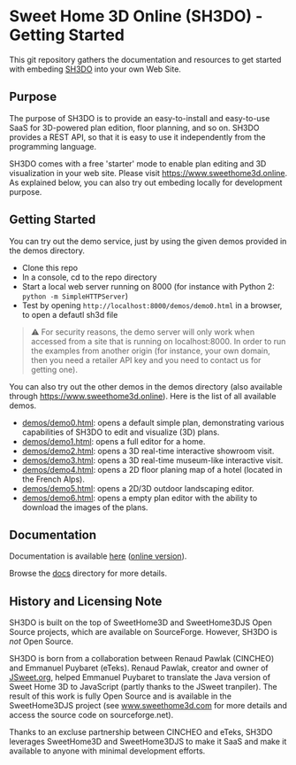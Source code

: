 # Sweet Home 3D Online (SH3DO) - Getting Started

This git repository gathers the documentation and resources to get started with embeding [SH3DO](https://www.sweethome3d.online) into your own Web Site.

## Purpose

The purpose of SH3DO is to provide an easy-to-install and easy-to-use SaaS for 3D-powered plan edition, floor planning, and so on. SH3DO provides a REST API, so that it is easy to use it independently from the programming language.

SH3DO comes with a free 'starter' mode to enable plan editing and 3D visualization in your web site. Please visit https://www.sweethome3d.online. As explained below, you can also try out embeding locally for development purpose.

## Getting Started

You can try out the demo service, just by using the given demos provided in the demos directory. 

- Clone this repo
- In a console, cd to the repo directory
- Start a local web server running on 8000 (for instance with Python 2: ``python -m SimpleHTTPServer``)
- Test by opening ``http://localhost:8000/demos/demo0.html`` in a browser, to open a defautl sh3d file

> :warning: For security reasons, the demo server will only work when accessed from a site that is running on localhost:8000. In order to run the examples from another origin (for instance, your own domain, then you need a retailer API key and you need to contact us for getting one).

You can also try out the other demos in the demos directory (also available through https://www.sweethome3d.online). Here is the list of all available demos.

- [demos/demo0.html](demos/demo0.html): opens a default simple plan, demonstrating various capabilities of SH3DO to edit and visualize (3D) plans.
- [demos/demo1.html](demos/demo1.html): opens a full editor for a home.
- [demos/demo2.html](demos/demo2.html): opens a 3D real-time interactive showroom visit.
- [demos/demo3.html](demos/demo3.html): opens a 3D real-time museum-like interactive visit.
- [demos/demo4.html](demos/demo4.html): opens a 2D floor planing map of a hotel (located in the French Alps).
- [demos/demo5.html](demos/demo5.html): opens a 2D/3D outdoor landscaping editor.
- [demos/demo6.html](demos/demo6.html): opens a empty plan editor with the ability to download the images of the plans.

## Documentation

Documentation is available [here](docs/sh3d.online.pdf) ([online version](docs/sh3d.online.md)).

Browse the [docs](docs) directory for more details.

## History and Licensing Note

SH3DO is built on the top of SweetHome3D and SweetHome3DJS Open Source projects, which are available on SourceForge. However, SH3DO is *not* Open Source. 

SH3DO is born from a collaboration between Renaud Pawlak (CINCHEO) and Emmanuel Puybaret (eTeks). Renaud Pawlak, creator and owner of [JSweet.org](http://wwww.jsweet.org), helped Emmanuel Puybaret to translate the Java version of Sweet Home 3D to JavaScript (partly thanks to the JSweet tranpiler). The result of this work is fully Open Source and is available in the SweetHome3DJS project (see www.sweethome3d.com for more details and access the source code on sourceforge.net).

Thanks to an excluse partnership between CINCHEO and eTeks, SH3DO leverages SweetHome3D and SweetHome3DJS to make it SaaS and make it available to anyone with minimal development efforts.
